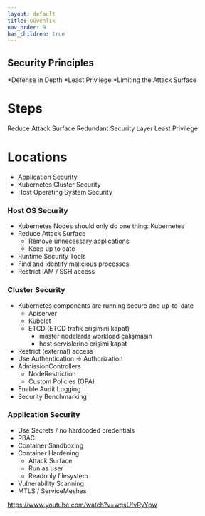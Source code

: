 ```yaml
---
layout: default
title: Güvenlik
nav_order: 9
has_children: true
---
```



## Security Principles

*Defense in Depth
*Least Privilege
*Limiting the Attack Surface


 
# Steps
Reduce Attack Surface
Redundant Security Layer
Least Privilege

# Locations

* Application Security
* Kubernetes Cluster Security
* Host Operating System Security

### Host OS Security
* Kubernetes Nodes should only do one thing: Kubernetes
* Reduce Attack Surface
    * Remove unnecessary applications
    * Keep up to date
* Runtime Security Tools
* Find and identify malicious processes
* Restrict IAM / SSH access

### Cluster Security

* Kubernetes components are running secure and up-to-date
    * Apiserver
    * Kubelet
    * ETCD (ETCD trafik erişimini kapat)
        - master nodelarda workload çalışmasın
        - host servislerine erişimi kapat
* Restrict (external) access
* Use Authentication -> Authorization
* AdmissionControllers
    * NodeRestriction
    * Custom Policies (OPA)
* Enable Audit Logging
* Security Benchmarking


### Application Security

* Use Secrets / no hardcoded credentials
* RBAC
* Container Sandboxing
* Container Hardening
    * Attack Surface
    * Run as user
    * Readonly filesystem
* Vulnerability Scanning
* MTLS / ServiceMeshes

https://www.youtube.com/watch?v=wqsUfvRyYpw
